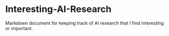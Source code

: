 # Interesting-AI-Research
Markdown document for keeping track of AI research that I find interesting or important.
